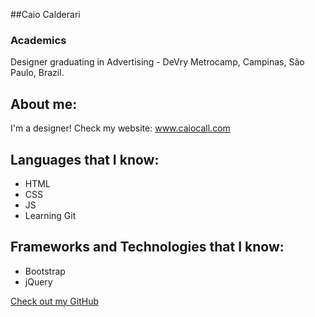 ##Caio Calderari

### Academics
Designer graduating in Advertising - DeVry Metrocamp, Campinas, São Paulo, Brazil.

## About me:

I'm a designer! Check my website: www.caiocall.com

## Languages that I know:

- HTML
- CSS
- JS
- Learning Git

## Frameworks and Technologies that I know:

- Bootstrap
- jQuery


[Check out my GitHub](https://github.com/caiocall)

